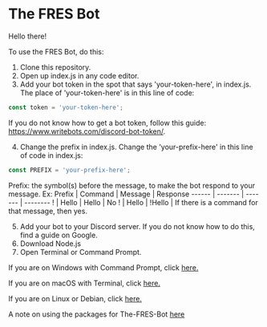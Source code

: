 # The FRES Bot
Hello there!

To use the FRES Bot, do this:

1. Clone this repository.
2. Open up index.js in any code editor.
3. Add your bot token in the spot that says 'your-token-here', in index.js. The place of 'your-token-here' is in this line of code:
```javascript
const token = 'your-token-here';
```
If you do not know how to get a bot token, follow this guide: https://www.writebots.com/discord-bot-token/.

4. Change the prefix in index.js. Change the 'your-prefix-here' in this line of code in index.js:
```javascript
const PREFIX = 'your-prefix-here';
```
Prefix: the symbol(s) before the message, to make the bot respond to your message. Ex:
Prefix | Command | Message | Response
------ | ------- | ------- | --------
! | Hello | Hello | No
! | Hello | !Hello | If there is a command for that message, then yes.

5. Add your bot to your Discord server. If you do not know how to do this, find a guide on Google.
6. Download Node.js
7. Open Terminal or Command Prompt.

If you are on Windows with Command Prompt, click [here.](WINDOWS.md)

If you are on macOS with Terminal, click [here.](MACOS.md)

If you are on Linux or Debian, click [here.](LINUX.md)

A note on using the packages for The-FRES-Bot [here](https://www.google.com)
